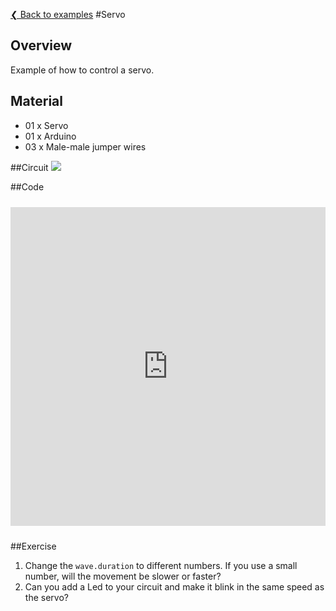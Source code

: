 [❮ Back to examples](#!robotics/code-examples.md)
#Servo

## Overview
Example of how to control a servo.

## Material
* 01 x Servo
* 01 x Arduino
* 03 x Male-male jumper wires

##Circuit
![](https://cloud.githubusercontent.com/assets/122277/4790256/02d2fdc4-5dcf-11e4-9bd0-84f77636d92b.png)

##Code
<iframe style="height: 510px; width: 100%; margin: 10px 0 10px;" allowTransparency="true" src="https://codebender.cc/embed/sketch:55971" frameborder="0"></iframe>

##Exercise
1. Change the ````wave.duration```` to different numbers. If you use a small number, will the movement be slower or faster?
2. Can you add a Led to your circuit and make it blink in the same speed as the servo?
